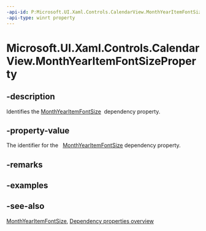 ```yaml
---
-api-id: P:Microsoft.UI.Xaml.Controls.CalendarView.MonthYearItemFontSizeProperty
-api-type: winrt property
---
```


<!-- Property syntax
public Windows.UI.Xaml.DependencyProperty MonthYearItemFontSizeProperty { get; }
-->

# Microsoft.UI.Xaml.Controls.CalendarView.MonthYearItemFontSizeProperty

## -description
Identifies the [MonthYearItemFontSize](calendarview_monthyearitemfontsize.md)  dependency property.

## -property-value
The identifier for the   [MonthYearItemFontSize](calendarview_monthyearitemfontsize.md) dependency property.

## -remarks

## -examples

## -see-also
[MonthYearItemFontSize](calendarview_monthyearitemfontsize.md), [Dependency properties overview](/windows/uwp/xaml-platform/dependency-properties-overview)
